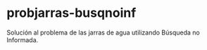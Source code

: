 # probjarras-busqnoinf
Solución al problema de las jarras de agua utilizando Búsqueda no Informada.
